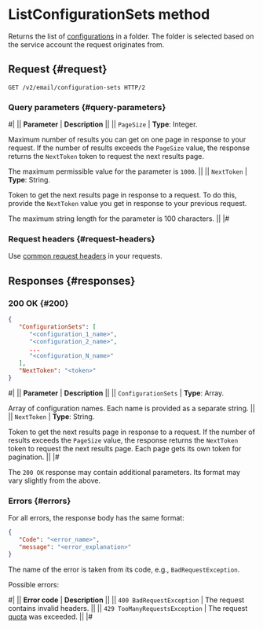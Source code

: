# ListConfigurationSets method

Returns the list of [configurations](../../concepts/glossary.md#configuration) in a folder. The folder is selected based on the service account the request originates from.

## Request {#request}

```http
GET /v2/email/configuration-sets HTTP/2
```

### Query parameters {#query-parameters}

#|
|| **Parameter** | **Description** ||
|| `PageSize` | **Type**: Integer.

Maximum number of results you can get on one page in response to your request. If the number of results exceeds the `PageSize` value, the response returns the `NextToken` token to request the next results page.

The maximum permissible value for the parameter is `1000`. ||
|| `NextToken` | **Type**: String.

Token to get the next results page in response to a request. To do this, provide the `NextToken` value you get in response to your previous request.

The maximum string length for the parameter is 100 characters. ||
|#

### Request headers {#request-headers}

Use [common request headers](request-headers.md) in your requests.

## Responses {#responses}

### 200 OK {#200}

```json
{
   "ConfigurationSets": [
      "<configuration_1_name>",
      "<configuration_2_name>",
      ...
      "<configuration_N_name>"
   ],
   "NextToken": "<token>"
}
```

#|
|| **Parameter** | **Description** ||
|| `ConfigurationSets` | **Type**: Array.

Array of configuration names. Each name is provided as a separate string. ||
|| `NextToken` | **Type**: String.

Token to get the next results page in response to a request. If the number of results exceeds the `PageSize` value, the response returns the `NextToken` token to request the next results page. Each page gets its own token for pagination. ||
|#

The `200 OK` response may contain additional parameters. Its format may vary slightly from the above.

### Errors {#errors}

For all errors, the response body has the same format:

```json
{
   "Code": "<error_name>",
   "message": "<error_explanation>"
}
```

The name of the error is taken from its code, e.g., `BadRequestException`.

Possible errors:

#|
|| **Error code** | **Description** ||
|| `400 BadRequestException` | The request contains invalid headers. ||
|| `429 TooManyRequestsException` | The request [quota](../../concepts/limits.md#postbox-quotas) was exceeded. ||
|#
